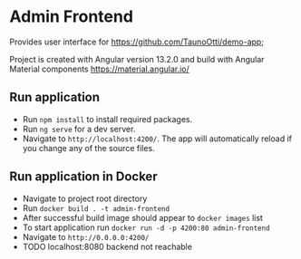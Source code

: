 # Admin Frontend

Provides user interface for https://github.com/TaunoOtti/demo-app;


Project is created with Angular version 13.2.0 and build with Angular Material components https://material.angular.io/ 

## Run application
* Run `npm install` to install required packages.
* Run `ng serve` for a dev server. 
* Navigate to `http://localhost:4200/`. The app will automatically reload if you change any of the source files.

## Run application in Docker
* Navigate to project root directory
* Run `docker build . -t admin-frontend`
* After successful build image should appear to `docker images` list
* To start application run `docker run -d -p 4200:80 admin-frontend`
* Navigate to `http://0.0.0.0:4200/`
* TODO localhost:8080 backend not reachable
